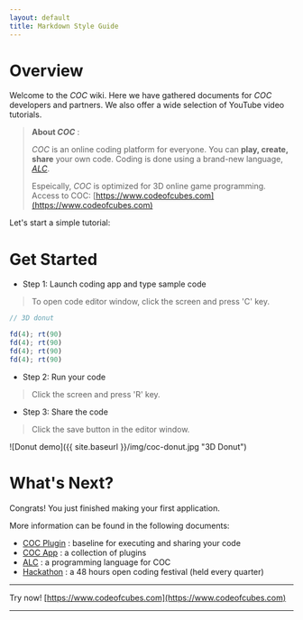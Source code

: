 ```yaml
---
layout: default
title: Markdown Style Guide
---
```


# Overview 
Welcome to the _COC_ wiki. Here we have gathered documents for _COC_ developers and partners.
We also offer a wide selection of YouTube video tutorials.

> **About _COC_** : 
> 
> _COC_ is an online coding platform for everyone.
> You can **play, create, share** your own code.
> Coding is done using a brand-new language, [_ALC_](p/alc-1.0-white-paper).
> 
> Espeically, _COC_ is optimized for 3D online game programming.
> Access to COC: [https://www.codeofcubes.com](https://www.codeofcubes.com)

Let's start a simple tutorial:

# Get Started

* Step 1: Launch coding app and type sample code

> To open code editor window, click the screen and press 'C' key.

```javascript
// 3D donut

fd(4); rt(90)
fd(4); rt(90)
fd(4); rt(90)
fd(4); rt(90)
```

* Step 2: Run your code

> Click the screen and press 'R' key.

* Step 3: Share the code

> Click the save button in the editor window. 

![Donut demo]({{ site.baseurl }}/img/coc-donut.jpg "3D Donut")

# What's Next?

Congrats! You just finished making your first application.

More information can be found in the following documents:

* [COC Plugin](p/coc-plugin) : baseline for executing and sharing your code
* [COC App](p/coc-app) : a collection of plugins
* [ALC](p/alc-1.0-white-paper) : a programming language for COC
* [Hackathon](p/hackathon) : a 48 hours open coding festival (held every quarter)

---

Try now! [https://www.codeofcubes.com](https://www.codeofcubes.com)

---
